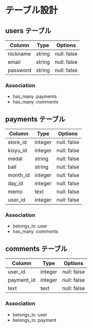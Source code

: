 # テーブル設計

## users テーブル

| Column   | Type   | Options     |
| -------- | ------ | ----------- |
| nickname | string | null: false |
| email    | string | null: false |
| password | string | null: false |

### Association

- has_many :payments
- has_many :comments

## payments テーブル

| Column   | Type    | Options     |
| -------- | ------- | ----------- |
| store_id | integer | null: false |
| kisyu_id | integer | null: false |
| medal    | string  | null: false |
| ball     | string  | null: false |
| month_id | integer | null: false |
| day_id   | integer | null: false |
| memo     | text    | null: false |
| user_id  | integer | null: false |

### Association

- belongs_to :user
- has_many :comments

## comments テーブル

| Column     | Type    | Options     |
| ---------- | ------- | ----------- |
| user_id    | integer | null: false |
| payment_id | integer | null: false |
| text       | text    | null: false |

### Association

- belongs_to :user
- belongs_to :payment

